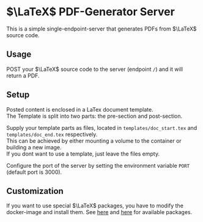 # $\LaTeX$ PDF-Generator Server

This is a simple single-endpoint-server that generates PDFs from $\LaTeX$ source code.

## Usage

POST your $\LaTeX$ source code to the server (endpoint `/`) and it will return a PDF.

## Setup

Posted content is enclosed in a LaTex document template.  
The Template is split into two parts: the pre-section and post-section.

Supply your template parts as files, located in `templates/doc_start.tex`
and `templates/doc_end.tex` respectively.  
This can be achieved by either mounting a volume to the container or building a new image.  
If you dont want to use a template, just leave the files empty.

Configure the port of the server by setting the environment variable `PORT` (default port is 3000).

## Customization

If you want to use special $\LaTeX$ packages, you have to modify the docker-image and install them.
See [here](https://pkgs.alpinelinux.org/packages?name=*texlive*) and [here](https://pkgs.alpinelinux.org/packages?name=*texmf*&branch=edge&repo=community&arch=x86_64&maintainer=) for available packages.
